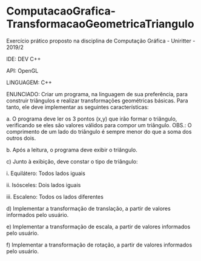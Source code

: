 # ComputacaoGrafica-TransformacaoGeometricaTriangulo
Exercício prático proposto na disciplina de Computação Gráfica - Uniritter - 2019/2

IDE: DEV C++

API: OpenGL

LINGUAGEM: C++

ENUNCIADO:
Criar um programa, na linguagem de sua preferência, para construir triângulos e realizar transformações geométricas básicas. Para tanto, ele deve implementar as seguintes características:

a. O programa deve ler os 3 pontos (x,y) que irão formar o triângulo, verificando se eles são valores válidos para compor um triângulo. OBS.: O comprimento de um lado do triângulo é sempre menor do que a soma dos outros dois.

b. Após a leitura, o programa deve exibir o triângulo.

c) Junto à exibição, deve constar o tipo de triângulo:

   i. Equilátero: Todos lados iguais
  
   ii. Isósceles: Dois lados iguais
  
   iii. Escaleno: Todos os lados diferentes

d) Implementar a transformação de translação, a partir de valores informados pelo usuário.

e) Implementar a transformação de escala, a partir de valores informados pelo usuário.

f) Implementar a transformação de rotação, a partir de valores informados pelo usuário.
